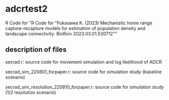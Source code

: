 # adcrtest2
R Code for "R Code for "Fukasawa K. (2023) Mechanistic home range capture-recapture models for estimation of population density and landscape connectivity. BioRxiv 2023.03.01.530712""

## description of files
secrad.r: source code for movement simulation and log likelihood of ADCR

secrad_sim_220801_forpaper.r: source code for simulation study (baseline scenario)

secrad_sim_resolution_220810_forpaper.r: source code for simulation study (1/2 resolution scenario)

